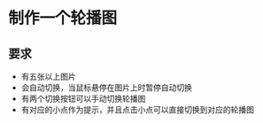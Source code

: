 # 制作一个轮播图
## 要求
* 有五张以上图片
* 会自动切换，当鼠标悬停在图片上时暂停自动切换
* 有两个切换按钮可以手动切换轮播图
* 有对应的小点作为提示，并且点击小点可以直接切换到对应的轮播图